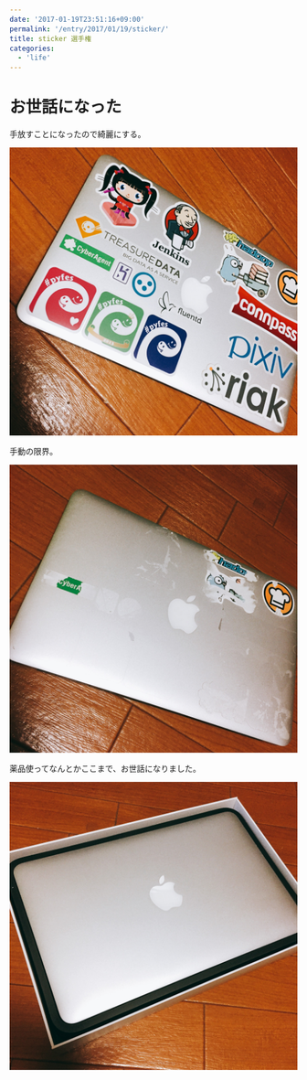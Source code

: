 ```yaml
---
date: '2017-01-19T23:51:16+09:00'
permalink: '/entry/2017/01/19/sticker/'
title: sticker 選手権
categories:
  - 'life'
---
```


# お世話になった

手放すことになったので綺麗にする。

![before](./IMG_1099.JPG)

手動の限界。

![after](./IMG_1101.JPG)

薬品使ってなんとかここまで、お世話になりました。

![final](./IMG_1102.JPG)
